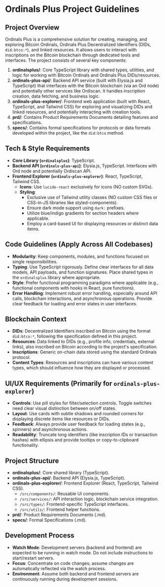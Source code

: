 # Ordinals Plus Project Guidelines

## Project Overview

Ordinals Plus is a comprehensive solution for creating, managing, and exploring Bitcoin Ordinals, Ordinals Plus Decentralized Identifiers (DIDs, `did:btco:*`), and linked resources. It allows users to interact with inscriptions on the Bitcoin blockchain through dedicated tools and interfaces. The project consists of several key components:

1.  **ordinalsplus/**: Core TypeScript library with shared types, utilities, and logic for working with Bitcoin Ordinals and Ordinals Plus DIDs/resources.
2.  **ordinals-plus-api/**: Backend API service (built with Elysia.js and TypeScript) that interfaces with the Bitcoin blockchain (via an Ord node) and potentially other services like Ordiscan. It handles inscription creation, data fetching, and business logic.
3.  **ordinals-plus-explorer/**: Frontend web application (built with React, TypeScript, and Tailwind CSS) for exploring and visualizing DIDs and linked resources, and potentially interacting with creation tools.
4.  **prd/**: Contains Product Requirements Documents detailing features and specifications.
5.  **specs/**: Contains formal specifications for protocols or data formats developed within the project, like the `did:btco` method.

## Tech & Style Requirements

*   **Core Library (`ordinalsplus`)**: TypeScript.
*   **Backend API (`ordinals-plus-api`)**: Elysia.js, TypeScript. Interfaces with Ord node and potentially Ordiscan API.
*   **Frontend Explorer (`ordinals-plus-explorer`)**: React, TypeScript, Tailwind CSS.
    *   **Icons**: Use `lucide-react` exclusively for icons (NO custom SVGs).
    *   **Styling**:
        *   Exclusive use of Tailwind utility classes (NO custom CSS files or CSS-in-JS libraries like styled-components).
        *   Ensure dark mode support using `dark:` prefixes.
        *   Utilize blue/indigo gradients for section headers where applicable.
        *   Employ a card-based UI for displaying resources or distinct data items.

## Code Guidelines (Apply Across All Codebases)

*   **Modularity**: Keep components, modules, and functions focused on single responsibilities.
*   **Typing**: Use TypeScript rigorously. Define clear interfaces for all data models, API payloads, and function signatures. Place shared types in the `ordinalsplus` library where appropriate.
*   **Style**: Prefer functional programming paradigms where applicable (e.g., functional components with hooks in React, pure functions).
*   **Error Handling**: Implement robust error handling, especially around API calls, blockchain interactions, and asynchronous operations. Provide clear feedback for loading and error states in user interfaces.

## Blockchain Context

*   **DIDs**: Decentralized Identifiers inscribed on Bitcoin using the format `did:btco:*`, following the specification defined in this project.
*   **Resources**: Data linked to DIDs (e.g., profile info, credentials, external links), also inscribed on Bitcoin according to the project's specification.
*   **Inscriptions**: Generic on-chain data stored using the standard Ordinals protocol.
*   **Content Types**: Resources and inscriptions can have various content types, which should influence how they are displayed or processed.

## UI/UX Requirements (Primarily for `ordinals-plus-explorer`)

*   **Controls**: Use pill styles for filter/selection controls. Toggle switches need clear visual distinction between on/off states.
*   **Layout**: Use cards with subtle shadows and rounded corners for displaying discrete items like resources or DIDs.
*   **Feedback**: Always provide user feedback for loading states (e.g., spinners) and asynchronous actions.
*   **Readability**: Truncate long identifiers (like inscription IDs or transaction hashes) with ellipsis and provide tooltips or copy-to-clipboard functionality.

## Project Structure

*   **ordinalsplus/**: Core shared library (TypeScript).
*   **ordinals-plus-api/**: Backend API (Elysia.js, TypeScript).
*   **ordinals-plus-explorer/**: Frontend Explorer (React, TypeScript, Tailwind CSS).
    *   `/src/components/`: Reusable UI components.
    *   `/src/services/`: API interaction logic, blockchain service integration.
    *   `/src/types/`: Frontend-specific TypeScript interfaces.
    *   `/src/utils/`: Frontend helper functions.
*   **prd/**: Product Requirements Documents (.md).
*   **specs/**: Formal Specifications (.md).

## Development Process

*   **Watch Mode**: Development servers (backend and frontend) are expected to be running in watch mode. Do not include instructions to start/restart servers.
*   **Focus**: Concentrate on code changes; assume changes are automatically reflected via the watch process.
*   **Environment**: Assume both backend and frontend servers are continuously running during development sessions. 